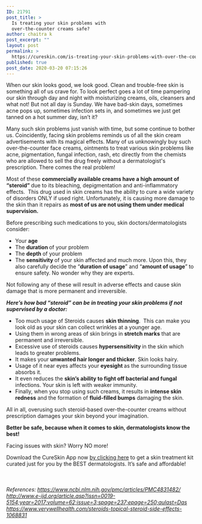 ```yaml
---
ID: 21791
post_title: >
  Is treating your skin problems with
  over-the-counter creams safe?
author: chaitra k
post_excerpt: ""
layout: post
permalink: >
  https://cureskin.com/is-treating-your-skin-problems-with-over-the-counter-creams-safe/
published: true
post_date: 2020-03-20 07:15:26
---
```

<span style="font-weight: 400;">When our skin looks good, we look good. Clean and trouble-free skin is something all of us crave for. To look perfect goes a lot of time pampering our skin through day and night with moisturizing creams, oils, cleansers and what not! But not all day is Sunday. We have bad-skin days, sometimes acne pops up, sometimes infection sets in, and sometimes we just get tanned on a hot summer day, isn’t it? </span>

<span style="font-weight: 400;">Many such skin problems just vanish with time, but some continue to bother us. Coincidently, facing skin problems reminds us of all the skin cream advertisements with its magical effects. Many of us unknowingly buy such over-the-counter face creams, ointments to treat various skin problems like acne, pigmentation, fungal infection, rash, etc directly from the chemists who are allowed to sell the drug freely without a dermatologist's prescription. There comes the real problem!</span>

<span style="font-weight: 400;">Most of these </span><b>commercially available creams have a high amount of “steroid” </b><span style="font-weight: 400;">due to its bleaching, depigmentation and anti-inflammatory effects.  This drug used in skin creams has the ability to cure a wide variety of disorders ONLY if used right. Unfortunately, it is causing more damage to the skin than it repairs as </span><b>most of us are not using them under medical supervision.</b><span style="font-weight: 400;"> </span>

<span style="font-weight: 400;">Before prescribing such medications to you, skin doctors/dermatologists consider:</span>
<ul>
 	<li style="font-weight: 400;"><span style="font-weight: 400;">Your </span><b>age</b></li>
 	<li style="font-weight: 400;"><span style="font-weight: 400;">The </span><b>duration </b><span style="font-weight: 400;">of your problem</span></li>
 	<li style="font-weight: 400;"><span style="font-weight: 400;">The </span><b>depth </b><span style="font-weight: 400;">of your problem</span></li>
 	<li style="font-weight: 400;"><span style="font-weight: 400;">The </span><b>sensitivity </b><span style="font-weight: 400;">of your skin affected and much more.</span><span style="font-weight: 400;">
</span><span style="font-weight: 400;">
</span><span style="font-weight: 400;">Upon this, they also carefully decide the “</span><b>duration of usage</b><span style="font-weight: 400;">” and “</span><b>amount of usage</b><span style="font-weight: 400;">” to ensure safety. No wonder why they are experts.  </span></li>
</ul>
<span style="font-weight: 400;">
</span><span style="font-weight: 400;">Not following any of these will result in adverse effects and cause skin damage that is more permanent and irreversible. </span>

<b><i>Here’s how bad “steroid” can be in treating your skin problems if not supervised by a doctor:</i></b>
<ul>
 	<li style="font-weight: 400;"><span style="font-weight: 400;">Too much usage of Steroids causes </span><b>skin thinning</b><span style="font-weight: 400;">.  This can make you look old as your skin can collect wrinkles at a younger age.</span></li>
 	<li style="font-weight: 400;"><span style="font-weight: 400;">Using them in wrong areas of skin brings in </span><b>stretch marks</b><span style="font-weight: 400;"> that are permanent and irreversible.</span></li>
 	<li style="font-weight: 400;"><span style="font-weight: 400;">Excessive use of steroids causes </span><b>hypersensitivity </b><span style="font-weight: 400;">in the skin which leads to greater problems.</span></li>
 	<li style="font-weight: 400;"><span style="font-weight: 400;">It makes your </span><b>unwanted hair longer and thicker</b><span style="font-weight: 400;">. Skin looks hairy.</span></li>
 	<li style="font-weight: 400;"><span style="font-weight: 400;">Usage of it near eyes affects your </span><b>eyesight </b><span style="font-weight: 400;">as the surrounding tissue absorbs it.</span></li>
 	<li style="font-weight: 400;"><span style="font-weight: 400;">It even reduces the </span><b>skin’s ability to fight off bacterial and fungal</b><span style="font-weight: 400;"> infections. Your skin is left with weaker immunity.</span></li>
 	<li style="font-weight: 400;"><span style="font-weight: 400;">Finally, when you stop using such creams, it results in </span><b>intense skin redness</b><span style="font-weight: 400;"> and the formation of </span><b>fluid-filled bumps</b><span style="font-weight: 400;"> damaging the skin.</span></li>
</ul>
<span style="font-weight: 400;">All in all, overusing such steroid-based over-the-counter creams without prescription damages your skin beyond your imagination. </span>

<b>Better be safe, because when it comes to skin, dermatologists know the best!</b>

<span style="font-weight: 400;">Facing issues with skin? Worry NO more! </span>

<span style="font-weight: 400;">Download the CureSkin App now </span><a href="https://app.curesk.in/pJ2BKj2qQN"><span style="font-weight: 400;">by clicking here</span></a><span style="font-weight: 400;"> to get a skin treatment kit curated just for you by the BEST dermatologists. It’s safe and affordable!</span>

&nbsp;
<h5><span style="font-weight: 400;">References:</span><span style="font-weight: 400;">
</span><a href="https://www.ncbi.nlm.nih.gov/pmc/articles/PMC4831482/"><span style="font-weight: 400;">https://www.ncbi.nlm.nih.gov/pmc/articles/PMC4831482/</span><span style="font-weight: 400;">
</span></a><a href="http://www.e-ijd.org/article.asp?issn=0019-5154;year=2017;volume=62;issue=3;spage=237;epage=250;aulast=Das"><span style="font-weight: 400;">http://www.e-ijd.org/article.asp?issn=0019-5154;year=2017;volume=62;issue=3;spage=237;epage=250;aulast=Das</span><span style="font-weight: 400;">
</span></a><a href="https://www.verywellhealth.com/steroids-topical-steroid-side-effects-1068831"><span style="font-weight: 400;">https://www.verywellhealth.com/steroids-topical-steroid-side-effects-1068831</span></a></h5>
&nbsp;

<span style="font-weight: 400;"> </span>

&nbsp;